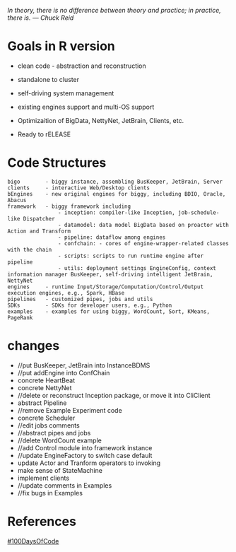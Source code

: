 *In theory, there is no difference between theory and practice; in practice, there is. — Chuck Reid*

# Goals in R version

* clean code - abstraction and reconstruction

* standalone to cluster

* self-driving system management

* existing engines support and multi-OS support

* Optimizaition of BigData, NettyNet, JetBrain, Clients, etc.

* Ready to rELEASE

# Code Structures
	bigo		- biggy instance, assembling BusKeeper, JetBrain, Server
	clients		- interactive Web/Desktop clients
	bEngines	- new original engines for biggy, including BDIO, Oracle, Abacus
	framework	- biggy framework including
					- inception: compiler-like Inception, job-schedule-like Dispatcher 
					- datamodel: data model BigData based on proactor with Action and Transform
					- pipeline: dataflow among engines
					- confchain: - cores of engine-wrapper-related classes with the chain 
					- scripts: scripts to run runtime engine after pipeline
					- utils: deployment settings EngineConfig, context information manager BusKeeper, self-driving intelligent JetBrain, NettyNet
	engines		- runtime Input/Storage/Computation/Control/Output execution engines, e.g., Spark, HBase
	pipelines	- customized pipes, jobs and utils
	SDKs		- SDKs for developer users, e.g., Python
	examples	- examples for using biggy, WordCount, Sort, KMeans, PageRank
	
# changes

* //put BusKeeper, JetBrain into InstanceBDMS
* //put addEngine into ConfChain
* concrete HeartBeat
* concrete NettyNet
* //delete or reconstruct Inception package, or move it into CliClient
* abstract Pipeline
* //remove Example Experiment code
* concrete Scheduler
* //edit jobs comments
* //abstract pipes and jobs
* //delete WordCount example
* //add Control module into framework instance
* //update EngineFactory to switch case default
* update Actor and Tranform operators to invoking
* make sense of StateMachine
* implement clients
* //update comments in Examples
* //fix bugs in Examples

# References

[#100DaysOfCode](http://100daysofcode.com/)